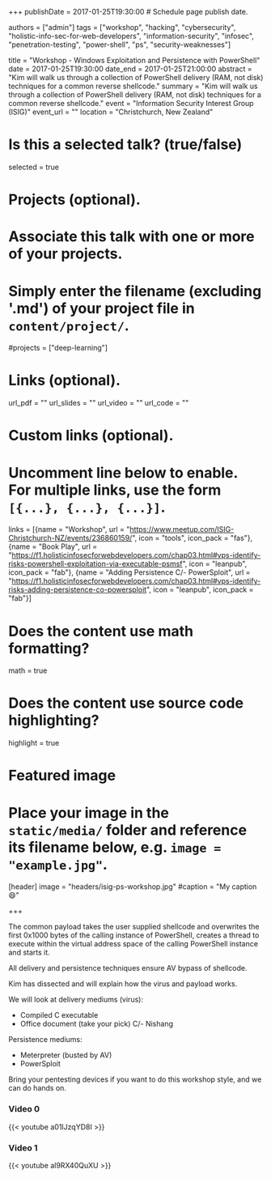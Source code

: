 +++
publishDate = 2017-01-25T19:30:00  # Schedule page publish date.

authors = ["admin"]
tags = ["workshop", "hacking", "cybersecurity", "holistic-info-sec-for-web-developers", "information-security", "infosec", "penetration-testing", "power-shell", "ps", "security-weaknesses"]

title = "Workshop - Windows Exploitation and Persistence with PowerShell"
date = 2017-01-25T19:30:00
date_end = 2017-01-25T21:00:00
abstract = "Kim will walk us through a collection of PowerShell delivery (RAM, not disk) techniques for a common reverse shellcode."
summary = "Kim will walk us through a collection of PowerShell delivery (RAM, not disk) techniques for a common reverse shellcode."
event = "Information Security Interest Group (ISIG)"
event_url = ""
location = "Christchurch, New Zealand"

# Is this a selected talk? (true/false)
selected = true

# Projects (optional).
#   Associate this talk with one or more of your projects.
#   Simply enter the filename (excluding '.md') of your project file in `content/project/`.
#projects = ["deep-learning"]

# Links (optional).
url_pdf = ""
url_slides = ""
url_video = ""
url_code = ""

# Custom links (optional).
#   Uncomment line below to enable. For multiple links, use the form `[{...}, {...}, {...}]`.
links = [{name = "Workshop", url = "https://www.meetup.com/ISIG-Christchurch-NZ/events/236860159/", icon = "tools", icon_pack = "fas"}, {name = "Book Play", url = "https://f1.holisticinfosecforwebdevelopers.com/chap03.html#vps-identify-risks-powershell-exploitation-via-executable-psmsf", icon = "leanpub", icon_pack = "fab"}, {name = "Adding Persistence C/- PowerSploit", url = "https://f1.holisticinfosecforwebdevelopers.com/chap03.html#vps-identify-risks-adding-persistence-co-powersploit", icon = "leanpub", icon_pack = "fab"}]


# Does the content use math formatting?
math = true

# Does the content use source code highlighting?
highlight = true

# Featured image
# Place your image in the `static/media/` folder and reference its filename below, e.g. `image = "example.jpg"`.
[header]
image = "headers/isig-ps-workshop.jpg"
#caption = "My caption :smile:"

+++

The common payload takes the user supplied shellcode and overwrites the first 0x1000 bytes of the calling instance of PowerShell, creates a thread to execute within the virtual address space of the calling PowerShell instance and starts it.

All delivery and persistence techniques ensure AV bypass of shellcode.

Kim has dissected and will explain how the virus and payload works.

We will look at delivery mediums (virus):

* Compiled C executable
* Office document (take your pick) C/- Nishang

Persistence mediums:

* Meterpreter (busted by AV)
* PowerSploit

Bring your pentesting devices if you want to do this workshop style, and we can do hands on.

### Video 0

{{< youtube a01IJzqYD8I >}}

### Video 1

{{< youtube al9RX40QuXU >}}

<br>
